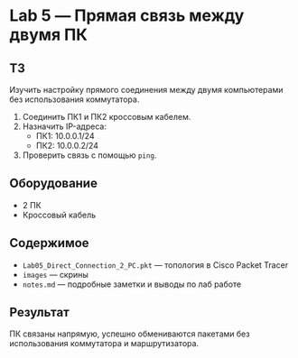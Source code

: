 # Lab 5 — Прямая связь между двумя ПК

## ТЗ
Изучить настройку прямого соединения между двумя компьютерами без использования коммутатора.

1. Соединить ПК1 и ПК2 кроссовым кабелем.  
2. Назначить IP-адреса:  
   - ПК1: 10.0.0.1/24  
   - ПК2: 10.0.0.2/24  
3. Проверить связь с помощью `ping`.  

## Оборудование  
- 2 ПК  
- Кроссовый кабель  

## Содержимое  
- `Lab05_Direct_Connection_2_PC.pkt` — топология в Cisco Packet Tracer  
- `images` — скрины
- `notes.md` — подробные заметки и выводы по лаб работе

## Результат  
ПК связаны напрямую, успешно обмениваются пакетами без использования коммутатора и маршрутизатора.
